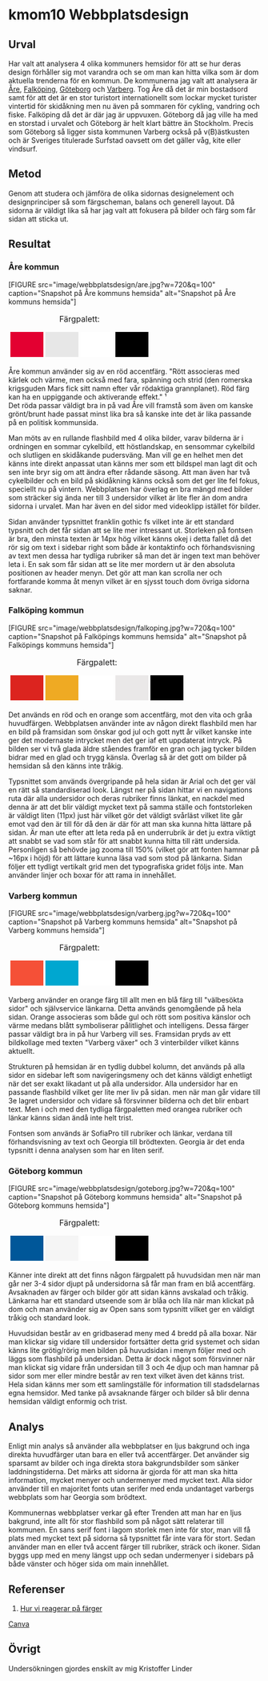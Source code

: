 ---
---
kmom10 Webbplatsdesign
=========================

Urval
-----------------------

Har valt att analysera 4 olika kommuners hemsidor för att se hur deras design förhåller sig mot varandra och se om man kan hitta vilka som är dom aktuella trenderna för en kommun. De kommunerna jag valt att analysera är [Åre](https://are.se/), [Falköping](https://www.falkoping.se/), [Göteborg](https://goteborg.se) och [Varberg](https://www.varberg.se/). Tog Åre då det är min bostadsord samt för att det är en stor turistort internationellt som lockar mycket turister vintertid för skidåkning men nu även på sommaren för cykling, vandring och fiske. Falköping då det är där jag är uppvuxen. Göteborg då jag ville ha med en storstad i urvalet och Göteborg är helt klart bättre än Stockholm. Precis som Göteborg så ligger sista kommunen Varberg också på v(B)ästkusten och är Sveriges titulerade Surfstad oavsett om det gäller våg, kite eller vindsurf.

Metod
-----------------------

Genom att studera och jämföra de olika sidornas designelement och designprinciper så som färgscheman, balans och generell layout.
Då sidorna är väldigt lika så har jag valt att fokusera på bilder och färg som får sidan att sticka ut.


Resultat
-----------------------

### Åre kommun

[FIGURE src="image/webbplatsdesign/are.jpg?w=720&q=100" caption="Snapshot på Åre kommuns hemsida" alt="Snapshot på Åre kommuns hemsida"]

<table style="border-spacing: 4px; border-collapse: separate">
<caption>Färgpalett:</caption>
<tr>
<td style="height: 50px; width: 50px; background-color: #e30031">
<td style="height: 50px; width: 50px; background-color: #e7e7e7">
<td style="height: 50px; width: 50px; background-color: #fff">
<td style="height: 50px; width: 50px; background-color: #000">
</tr>
</table>

Åre kommun använder sig av en röd accentfärg. "Rött associeras med kärlek och värme, men också med fara, spänning och strid (den romerska krigsguden Mars fick sitt namn efter vår rödaktiga grannplanet). Röd färg kan ha en uppiggande och aktiverande effekt." ¹<br>
Det röda passar väldigt bra in på vad Åre vill framstå som även om kanske grönt/brunt hade passat minst lika bra så kanske inte det är lika passande på en politisk kommunsida.

Man möts av en rullande flashbild med 4 olika bilder, varav bilderna är i ordningen en sommar cykelbild, ett höstlandskap, en sensommar cykelbild och slutligen en skidåkande pudersväng. Man vill ge en helhet men det känns inte direkt anpassat utan känns mer som ett bildspel man lagt dit och sen inte bryr sig om att ändra efter rådande säsong. Att man även har två cykelbilder och en bild på skidåkning känns också som det ger lite fel fokus, speciellt nu på vintern. Webbplatsen har överlag en bra mängd med bilder som sträcker sig ända ner till 3 undersidor vilket är lite fler än dom andra sidorna i urvalet. Man har även en del sidor med videoklipp istället för bilder.

Sidan använder typsnittet franklin gothic fs vilket inte är ett standard typsnitt och det får sidan att se lite mer intressant ut. Storleken på fontsen är bra, den minsta texten är 14px hög vilket känns okej i detta fallet då det rör sig om text i sidebar right som både är kontaktinfo och förhandsvisning av text men dessa har tydliga rubriker så man det är ingen text man behöver leta i. En sak som får sidan att se lite mer mordern ut är den absoluta positionen av header menyn. Det gör att man kan scrolla ner och fortfarande komma åt menyn vilket är en sjysst touch dom övriga sidorna saknar.

### Falköping kommun

[FIGURE src="image/webbplatsdesign/falkoping.jpg?w=720&q=100" caption="Snapshot på Falköpings kommuns hemsida" alt="Snapshot på Falköpings kommuns hemsida"]

<table style="border-spacing: 4px; border-collapse: separate">
<caption>Färgpalett:</caption>
<tr>
<td style="height: 50px; width: 50px; background-color: #dc241f">
<td style="height: 50px; width: 50px; background-color: #efaa23">
<td style="height: 50px; width: 50px; background-color: #fff">
<td style="height: 50px; width: 50px; background-color: #eae8e8">
<td style="height: 50px; width: 50px; background-color: #000">
</tr>
</table>

Det används en röd och en orange som accentfärg, mot den vita och gråa huvudfärgen.
Webbplatsen använder inte av någon direkt flashbild men har en bild på framsidan som önskar god jul och gott nytt år vilket kanske inte ger det modernaste intrycket men det ger iaf ett uppdaterat intryck. På bilden ser vi två glada äldre ståendes framför en gran och jag tycker bilden bidrar med en glad och trygg känsla. Överlag så är det gott om bilder på hemsidan så den känns inte tråkig.

Typsnittet som används övergripande på hela sidan är Arial och det ger väl en rätt så standardiserad look. Längst ner på sidan hittar vi en navigations ruta där alla undersidor och deras rubriker finns länkat, en nackdel med denna är att det blir väldigt mycket text på samma ställe och fontstorleken är väldigt liten (11px) just här vilket gör det väldigt svårläst vilket lite går emot vad den är till för då den är där för att man ska kunna hitta lättare på sidan. Är man ute efter att leta reda på en underrubrik är det ju extra viktigt att snabbt se vad som står för att snabbt kunna hitta till rätt undersida. Personligen så behövde jag zooma till 150% (vilket gör att fonten hamnar på ~16px i höjd) för att lättare kunna läsa vad som stod på länkarna. Sidan följer ett tydligt vertikalt grid men det typografiska gridet följs inte. Man använder linjer och boxar för att rama in innehållet.


### Varberg kommun

[FIGURE src="image/webbplatsdesign/varberg.jpg?w=720&q=100" caption="Snapshot på Varberg kommuns hemsida" alt="Snapshot på Varberg kommuns hemsida"]

<table style="border-spacing: 4px; border-collapse: separate">
<caption>Färgpalett:</caption>
<tr>
<td style="height: 50px; width: 50px; background-color: #f55037">
<td style="height: 50px; width: 50px; background-color: #00a7d0">
<td style="height: 50px; width: 50px; background-color: #fff">
<td style="height: 50px; width: 50px; background-color: #000">
</tr>
</table>

Varberg använder en orange färg till allt men en blå färg till "välbesökta sidor" och självservice länkarna. Detta används genomgående på hela sidan. Orange associeras som både gul och rött som positiva känslor och värme medans blått symboliserar pålitlighet och intelligens. Dessa färger passar väldigt bra in på hur Varberg vill ses. Framsidan pryds av ett bildkollage med texten "Varberg växer" och 3 vinterbilder vilket känns aktuellt.

Strukturen på hemsidan är en tydlig dubbel kolumn, det används på alla sidor en sidebar left som navigeringsmeny och det känns väldigt enhetligt när det ser exakt likadant ut på alla undersidor. Alla undersidor har en passande flashbild vilket ger lite mer liv på sidan. men när man går vidare till 3e lagret undersidor och vidare så försvinner bilderna och det blir enbart text. Men i och med den tydliga färgpaletten med orangea rubriker och länkar känns sidan ändå inte helt trist.

Fontsen som används är SofiaPro till rubriker och länkar, verdana till förhandsvisning av text och Georgia till brödtexten. Georgia är det enda typsnitt i denna analysen som har en liten serif.

### Göteborg kommun

[FIGURE src="image/webbplatsdesign/goteborg.jpg?w=720&q=100" caption="Snapshot på Göteborg kommuns hemsida" alt="Snapshot på Göteborg kommuns hemsida"]

<table style="border-spacing: 4px; border-collapse: separate">
<caption>Färgpalett:</caption>
<tr>
<td style="height: 50px; width: 50px; background-color: #005799">
<td style="height: 50px; width: 50px; background-color: #f5f5f5">
<td style="height: 50px; width: 50px; background-color: #fff">
<td style="height: 50px; width: 50px; background-color: #000">
</tr>
</table>

Känner inte direkt att det finns någon färgpalett på huvudsidan men när man går ner 3-4 sidor djupt på undersidorna så får man fram en blå accentfärg. Avsaknaden av färger och bilder gör att sidan känns avskalad och tråkig. Länkarna har ett standard utseende som är blåa och lila när man klickat på dom och man använder sig av Open sans som typsnitt vilket ger en väldigt tråkig och standard look.

Huvudsidan består av en gridbaserad meny med 4 bredd på alla boxar. När man klickar sig vidare till undersidor fortsätter detta grid systemet och sidan känns lite grötig/rörig men bilden på huvudsidan i menyn följer med och läggs som flashbild på undersidan. Detta är dock något som försvinner när man klickat sig vidare från undersidan till 3 och 4e djup och man hamnar på sidor som mer eller mindre består av ren text vilket även det känns trist. Hela sidan känns mer som ett samlingställe för information till stadsdelarnas egna hemsidor. Med tanke på avsaknande färger och bilder så blir denna hemsidan väldigt enformig och trist.

Analys
-----------------------

Enligt min analys så använder alla webbplatser en ljus bakgrund och inga direkta huvudfärger utan bara en eller två accentfärger.
Det använder sig sparsamt av bilder och inga direkta stora bakgrundsbilder som sänker laddningstiderna. 
Det märks att sidorna är gjorda för att man ska hitta information, mycket menyer och undermenyer med mycket text.
Alla sidor använder till en majoritet fonts utan serifer med enda undantaget varbergs webbplats som har Georgia som brödtext.

Kommunernas webbplatser verkar gå efter Trenden att man har en ljus bakgrund, inte allt för stor flashbild som på något sätt relaterar till kommunen.
En sans serif font i lagom storlek men inte för stor, man vill få plats med mycket text på sidorna så typsnittet får inte vara för stort.
Sedan använder man en eller två accent färger till rubriker, sträck och ikoner.
Sidan byggs upp med en meny längst upp och sedan undermenyer i sidebars på både vänster och höger sida om main innehållet.


Referenser
-----------------------

1. [Hur vi reagerar på färger](https://www.psykologisktvetande.se/farger.html)

[Canva](https://www.canva.com/learn/design-elements-principles/)


Övrigt
-----------------------

Undersökningen gjordes enskilt av mig Kristoffer Linder